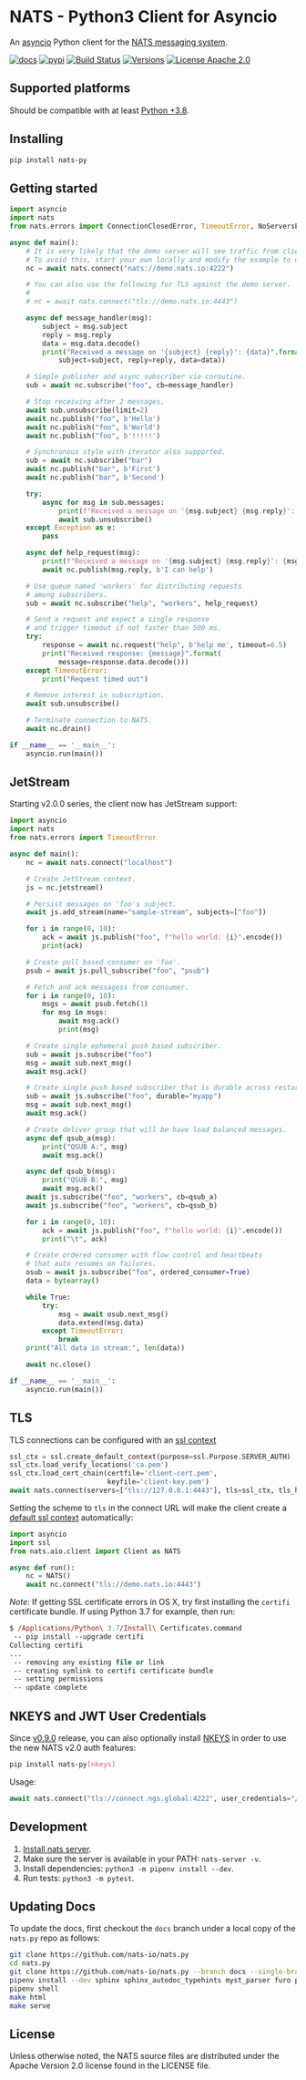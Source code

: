 # NATS - Python3 Client for Asyncio

An [asyncio](https://docs.python.org/3/library/asyncio.html) Python client for the [NATS messaging system](https://nats.io).

[![docs](https://img.shields.io/static/v1?label=docs&message=docs&color=informational)](https://nats-io.github.io/nats.py/)
[![pypi](https://img.shields.io/pypi/v/nats-py.svg)](https://pypi.org/project/nats-py)
[![Build Status](https://travis-ci.com/nats-io/nats.py.svg?branch=main)](http://travis-ci.com/nats-io/nats.py)
[![Versions](https://img.shields.io/pypi/pyversions/nats-py.svg)](https://pypi.org/project/nats-py)
[![License Apache 2.0](https://img.shields.io/badge/License-Apache2-blue.svg)](https://www.apache.org/licenses/LICENSE-2.0)

## Supported platforms

Should be compatible with at least [Python +3.8](https://docs.python.org/3.8/library/asyncio.html).

## Installing

```bash
pip install nats-py
```

## Getting started

```python
import asyncio
import nats
from nats.errors import ConnectionClosedError, TimeoutError, NoServersError

async def main():
    # It is very likely that the demo server will see traffic from clients other than yours.
    # To avoid this, start your own locally and modify the example to use it.
    nc = await nats.connect("nats://demo.nats.io:4222")

    # You can also use the following for TLS against the demo server.
    #
    # nc = await nats.connect("tls://demo.nats.io:4443")

    async def message_handler(msg):
        subject = msg.subject
        reply = msg.reply
        data = msg.data.decode()
        print("Received a message on '{subject} {reply}': {data}".format(
            subject=subject, reply=reply, data=data))

    # Simple publisher and async subscriber via coroutine.
    sub = await nc.subscribe("foo", cb=message_handler)

    # Stop receiving after 2 messages.
    await sub.unsubscribe(limit=2)
    await nc.publish("foo", b'Hello')
    await nc.publish("foo", b'World')
    await nc.publish("foo", b'!!!!!')

    # Synchronous style with iterator also supported.
    sub = await nc.subscribe("bar")
    await nc.publish("bar", b'First')
    await nc.publish("bar", b'Second')

    try:
        async for msg in sub.messages:
            print(f"Received a message on '{msg.subject} {msg.reply}': {msg.data.decode()}")
            await sub.unsubscribe()
    except Exception as e:
        pass

    async def help_request(msg):
        print(f"Received a message on '{msg.subject} {msg.reply}': {msg.data.decode()}")
        await nc.publish(msg.reply, b'I can help')

    # Use queue named 'workers' for distributing requests
    # among subscribers.
    sub = await nc.subscribe("help", "workers", help_request)

    # Send a request and expect a single response
    # and trigger timeout if not faster than 500 ms.
    try:
        response = await nc.request("help", b'help me', timeout=0.5)
        print("Received response: {message}".format(
            message=response.data.decode()))
    except TimeoutError:
        print("Request timed out")

    # Remove interest in subscription.
    await sub.unsubscribe()

    # Terminate connection to NATS.
    await nc.drain()

if __name__ == '__main__':
    asyncio.run(main())
```

## JetStream

Starting v2.0.0 series, the client now has JetStream support:

```python
import asyncio
import nats
from nats.errors import TimeoutError

async def main():
    nc = await nats.connect("localhost")

    # Create JetStream context.
    js = nc.jetstream()

    # Persist messages on 'foo's subject.
    await js.add_stream(name="sample-stream", subjects=["foo"])

    for i in range(0, 10):
        ack = await js.publish("foo", f"hello world: {i}".encode())
        print(ack)

    # Create pull based consumer on 'foo'.
    psub = await js.pull_subscribe("foo", "psub")

    # Fetch and ack messagess from consumer.
    for i in range(0, 10):
        msgs = await psub.fetch(1)
        for msg in msgs:
            await msg.ack()
            print(msg)

    # Create single ephemeral push based subscriber.
    sub = await js.subscribe("foo")
    msg = await sub.next_msg()
    await msg.ack()

    # Create single push based subscriber that is durable across restarts.
    sub = await js.subscribe("foo", durable="myapp")
    msg = await sub.next_msg()
    await msg.ack()

    # Create deliver group that will be have load balanced messages.
    async def qsub_a(msg):
        print("QSUB A:", msg)
        await msg.ack()

    async def qsub_b(msg):
        print("QSUB B:", msg)
        await msg.ack()
    await js.subscribe("foo", "workers", cb=qsub_a)
    await js.subscribe("foo", "workers", cb=qsub_b)

    for i in range(0, 10):
        ack = await js.publish("foo", f"hello world: {i}".encode())
        print("\t", ack)

    # Create ordered consumer with flow control and heartbeats
    # that auto resumes on failures.
    osub = await js.subscribe("foo", ordered_consumer=True)
    data = bytearray()

    while True:
        try:
            msg = await osub.next_msg()
            data.extend(msg.data)
        except TimeoutError:
            break
    print("All data in stream:", len(data))

    await nc.close()

if __name__ == '__main__':
    asyncio.run(main())
```

## TLS

TLS connections can be configured with an [ssl context](https://docs.python.org/3/library/ssl.html#context-creation)

```python
ssl_ctx = ssl.create_default_context(purpose=ssl.Purpose.SERVER_AUTH)
ssl_ctx.load_verify_locations('ca.pem')
ssl_ctx.load_cert_chain(certfile='client-cert.pem',
                        keyfile='client-key.pem')
await nats.connect(servers=["tls://127.0.0.1:4443"], tls=ssl_ctx, tls_hostname="localhost")
```

Setting the scheme to `tls` in the connect URL will make the client create a [default ssl context](https://docs.python.org/3/library/ssl.html#ssl.create_default_context) automatically:

```python
import asyncio
import ssl
from nats.aio.client import Client as NATS

async def run():
    nc = NATS()
    await nc.connect("tls://demo.nats.io:4443")
```

*Note*: If getting SSL certificate errors in OS X, try first installing the `certifi` certificate bundle. If using Python 3.7 for example, then run:

```ps
$ /Applications/Python\ 3.7/Install\ Certificates.command
 -- pip install --upgrade certifi
Collecting certifi
...
 -- removing any existing file or link
 -- creating symlink to certifi certificate bundle
 -- setting permissions
 -- update complete
```

## NKEYS and JWT User Credentials

Since [v0.9.0](https://github.com/nats-io/nats.py/releases/tag/v0.9.0) release,
you can also optionally install [NKEYS](https://github.com/nats-io/nkeys.py) in order to use
the new NATS v2.0 auth features:

```sh
pip install nats-py[nkeys]
```

Usage:

```python
await nats.connect("tls://connect.ngs.global:4222", user_credentials="/path/to/secret.creds")
```

## Development

1. [Install nats server](https://docs.nats.io/running-a-nats-service/introduction/installation).
1. Make sure the server is available in your PATH: `nats-server -v`.
1. Install dependencies: `python3 -m pipenv install --dev`.
1. Run tests: `python3 -m pytest`.

## Updating Docs

To update the docs, first checkout the `docs` branch under a local copy of the `nats.py` repo
as follows:

```sh
git clone https://github.com/nats-io/nats.py
cd nats.py
git clone https://github.com/nats-io/nats.py --branch docs --single-branch docs
pipenv install --dev sphinx sphinx_autodoc_typehints myst_parser furo pygments 
pipenv shell
make html
make serve
```

## License

Unless otherwise noted, the NATS source files are distributed under
the Apache Version 2.0 license found in the LICENSE file.
